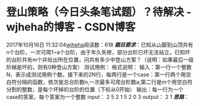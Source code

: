 # 登山策略（今日头条笔试题）？待解决 - wjheha的博客 - CSDN博客
2017年10月16日 11:32:04[wjheha](https://me.csdn.net/wjheha)阅读数：618
***题目要求***：已知从山脚到山顶共有n个台阶，一次可爬1~a个台阶，由于年久失修，部分台阶已坏无法站立，已知坏的台阶共有m个并给出所在位置，问共有多少中登山方案？（说明：如果最后一级阶梯是坏的，则有0种登山方案）
测试用例：
格式说明： 
输入：第一行一个整数N，表示成测试用例个数。接下来的2N行，每两行是一个case：第一行两个用空白符分隔的函数，依次是总台阶数n,一次最多可爬台阶数a;第二行是m个用空白符分割的整数，是每个坏掉的台阶的位置（下标从0开始） 
输出：每一行为一个case的答案，每个答案为一个整数
input： 
2 
5 2 
1 
5 2 
0 3
output： 
2 
1
***思路***：

